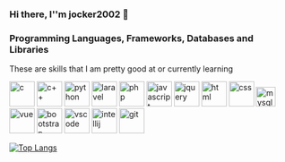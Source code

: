 ### Hi there, I''m jocker2002 👋

### Programming Languages, Frameworks, Databases and Libraries

These are skills that I am pretty good at or currently learning

<p>
 <img src="https://upload.wikimedia.org/wikipedia/commons/1/18/C_Programming_Language.svg" alt="c" width="45px">
 <img src="https://abrudz.github.io/logos/CPlusPlus.svg" alt="c++" width="45px">
 <img src="https://abrudz.github.io/logos/Python.svg" alt="python" width="45px">
 <img src="https://upload.wikimedia.org/wikipedia/commons/9/9a/Laravel.svg" alt="laravel" width="45px">
 <img src="https://abrudz.github.io/logos/PHP.svg" alt="php" width="45px">
 <img src="https://upload.wikimedia.org/wikipedia/commons/9/99/Unofficial_JavaScript_logo_2.svg" alt="javascript" width="45px">
 <img src="https://upload.wikimedia.org/wikipedia/en/thumb/9/9e/JQuery_logo.svg/2880px-JQuery_logo.svg.png" alt="jquery" width="45px">
 <img src="https://user-images.githubusercontent.com/66707636/177419055-26ba5165-81fe-44c4-9362-34358d0bc7c2.svg" alt="html" width="45px">
 <img src="https://user-images.githubusercontent.com/66707636/177419068-409bc96f-3591-4dc9-805b-fb6ad567f982.svg" alt="css" width="45px">
 <img src="https://upload.wikimedia.org/wikipedia/en/thumb/d/dd/MySQL_logo.svg/2880px-MySQL_logo.svg.png" alt="mysql" width="35px">
 <img src="https://user-images.githubusercontent.com/66707636/177422153-1291e476-a073-461c-b194-9ebc123fb90d.svg" alt="vue" width="45px">
 <img src="https://user-images.githubusercontent.com/66707636/177422209-8223d64b-b119-4153-99b1-31bd67365ebe.svg" alt="bootstrap" width="45px">
 <img src="https://user-images.githubusercontent.com/66707636/177422269-5848c9f4-60eb-4b7a-b040-345c9fbb210f.svg" alt="vscode" width="45px">
 <img src="https://user-images.githubusercontent.com/66707636/177422297-d7bf49ba-7610-423a-a7a0-9f2423f55d19.svg" alt="intellij" width="45px">
 <img src="https://user-images.githubusercontent.com/66707636/177422401-44f7f8aa-13dc-4966-b9c5-87673f0fafd3.svg" alt="git" width="45px">
</p>

[![Top Langs](https://github-readme-stats-hneels.vercel.app/api/top-langs/?username=hneels&layout=compact&langs_count=6&bg_color=00000000)](https://github.com/hneels/github-readme-stats)

<!--
**jocker2002/jocker2002** is a ✨ _special_ ✨ repository because its `README.md` (this file) appears on your GitHub profile.

Here are some ideas to get you started:

- 🔭 I’m currently working on ...
- 🌱 I’m currently learning ...
- 👯 I’m looking to collaborate on ...
- 🤔 I’m looking for help with ...
- 💬 Ask me about ...
- 📫 How to reach me: ...
- 😄 Pronouns: ...
- ⚡ Fun fact: ...
-->

 
